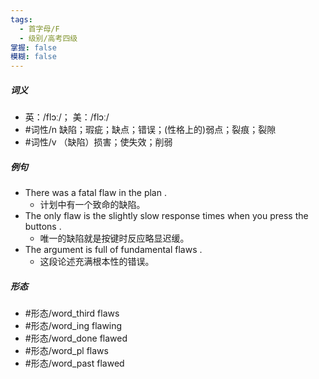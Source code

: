 ```yaml
---
tags:
  - 首字母/F
  - 级别/高考四级
掌握: false
模糊: false
---
```

##### 词义
- 英：/flɔː/； 美：/flɔː/
- #词性/n  缺陷；瑕疵；缺点；错误；(性格上的)弱点；裂痕；裂隙
- #词性/v  （缺陷）损害；使失效；削弱
##### 例句
- There was a fatal flaw in the plan .
	- 计划中有一个致命的缺陷。
- The only flaw is the slightly slow response times when you press the buttons .
	- 唯一的缺陷就是按键时反应略显迟缓。
- The argument is full of fundamental flaws .
	- 这段论述充满根本性的错误。
##### 形态
- #形态/word_third flaws
- #形态/word_ing flawing
- #形态/word_done flawed
- #形态/word_pl flaws
- #形态/word_past flawed
